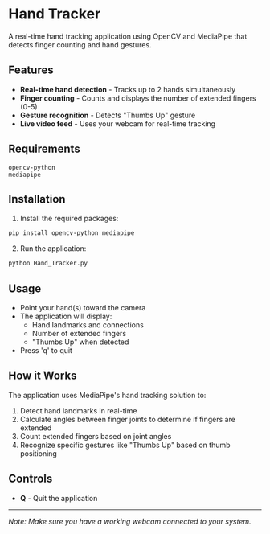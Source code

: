 # Hand Tracker

A real-time hand tracking application using OpenCV and MediaPipe that detects finger counting and hand gestures.

## Features

- **Real-time hand detection** - Tracks up to 2 hands simultaneously
- **Finger counting** - Counts and displays the number of extended fingers (0-5)
- **Gesture recognition** - Detects "Thumbs Up" gesture
- **Live video feed** - Uses your webcam for real-time tracking

## Requirements

```
opencv-python
mediapipe
```

## Installation

1. Install the required packages:
```bash
pip install opencv-python mediapipe
```

2. Run the application:
```bash
python Hand_Tracker.py
```

## Usage

- Point your hand(s) toward the camera
- The application will display:
  - Hand landmarks and connections
  - Number of extended fingers
  - "Thumbs Up" when detected
- Press 'q' to quit

## How it Works

The application uses MediaPipe's hand tracking solution to:
1. Detect hand landmarks in real-time
2. Calculate angles between finger joints to determine if fingers are extended
3. Count extended fingers based on joint angles
4. Recognize specific gestures like "Thumbs Up" based on thumb positioning

## Controls

- **Q** - Quit the application

---

*Note: Make sure you have a working webcam connected to your system.*
